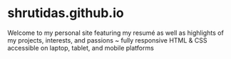 # shrutidas.github.io


Welcome to my personal site featuring my resumé as well as highlights of my projects, interests, and passions ~ fully responsive HTML & CSS accessible on laptop, tablet, and mobile platforms
